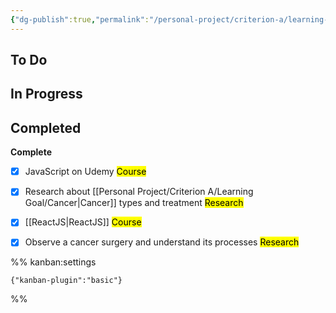 ```yaml
---
{"dg-publish":true,"permalink":"/personal-project/criterion-a/learning-goal/0-learning-goal-tasks/","dgHomeLink":true,"dgPassFrontmatter":false,"dgShowLocalGraph":true}
---
```



## To Do



## In Progress



## Completed

**Complete**
- [x] JavaScript on Udemy <mark class="blue">Course</mark>
- [x] Research about [[Personal Project/Criterion A/Learning Goal/Cancer|Cancer]] types and treatment <mark class="mint">Research</mark>
- [x] [[ReactJS|ReactJS]] <mark class="blue">Course</mark>
- [x] Observe a cancer surgery and understand its processes <mark class="mint">Research</mark>




%% kanban:settings
```
{"kanban-plugin":"basic"}
```
%%